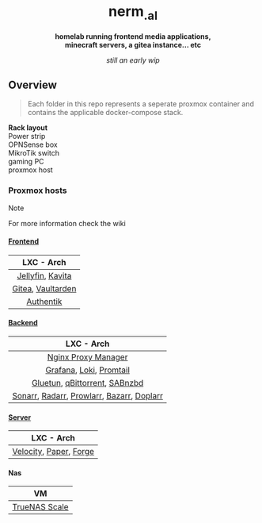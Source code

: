 <h1 align="center">nerm<sub>.al</sub> </h1>
<p align="center"><b>homelab running frontend media applications,<br>minecraft servers, a gitea instance... etc </b></p>
<p align="center"><i>still an early wip</i></p>

## Overview   
> Each folder in this repo represents a seperate proxmox container and contains the applicable docker-compose stack.

**Rack layout** <br>
Power strip <br>
OPNSense box <br>
MikroTik switch <br>
gaming PC <br>
proxmox host <br>

### Proxmox hosts
> [!NOTE]
> For more information check the wiki
#### [Frontend](frontend/README.md)
| LXC - Arch|
| :-: |
| [Jellyfin](https://github.com/jellyfin/jellyfin), [Kavita](https://github.com/Kareadita/Kavita) |
| [Gitea](https://github.com/go-gitea/gitea), [Vaultarden](https://github.com/dani-garcia/vaultwarden) | 
| [Authentik](https://github.com/goauthentik/authentik) |

#### [Backend](backend/README.md)
| LXC - Arch|
| :-: |
| [Nginx Proxy Manager](https://github.com/NginxProxyManager/nginx-proxy-manager) |
| [Grafana](https://github.com/grafana/grafana), [Loki](https://github.com/grafana/loki), [Promtail](https://github.com/grafana/promtail) |
| [Gluetun](https://github.com/qdm12/gluetun), [qBittorrent](https://github.com/qbittorrent/qBittorrent), [SABnzbd](https://github.com/sabnzbd/sabnzbd) |
| [Sonarr](https://github.com/Sonarr/Sonarr), [Radarr](https://github.com/Radarr/Radarr), [Prowlarr](https://github.com/Prowlarr/Prowlarr), [Bazarr](https://github.com/morpheus65535/bazarr), [Doplarr](https://github.com/kiranshila/Doplarr) |

#### [Server](servers/README.md)
| LXC - Arch|
| :-: |
| [Velocity](https://github.com/PaperMC/Velocity), [Paper](https://github.com/PaperMC/Paper), [Forge](https://github.com/MinecraftForge/MinecraftForge) |

#### Nas
| VM |
| :-: |
| [TrueNAS Scale](https://github.com/truenas/scale-build) |

